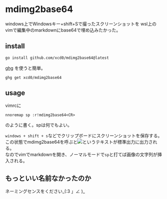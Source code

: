 # mdimg2base64

windows上でWindowsキー+shift+Sで撮ったスクリーンショットを
wsl上のvimで編集中のmarkdownにbase64で埋め込みたかった。

## install

```sh
go install github.com/xcd0/mdimg2base64@latest
```

[ghg]( https://github.com/Songmu/ghg) を使うと簡単。
```
ghg get xcd0/mdimg2base64
```

## usage
vimrcに
```
nnoremap sp :r!mdimg2base64<CR>
```
のように書く。spは何でもよい。

`windows + shift + s`などでクリップボードにスクリーンショットを保存する。  
この状態でmdimg2base64を呼ぶと![](data:image/png;base64,iVBO........)というテキストが標準出力に出力される。  
なのでvimでmarkdownを開き、ノーマルモードで`sp`と打てば画像の文字列が挿入される。  




## もっといい名前なかったのか

ネーミングセンスをください\_(:3 」∠ )\_


